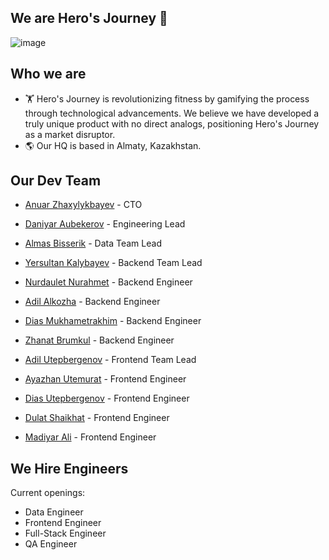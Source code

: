 ## We are Hero's Journey 👋

![image](https://github.com/user-attachments/assets/1cacda9f-e75b-453e-ba9b-bd2eb31e9cf1)

## Who we are

* 🏋️ Hero's Journey is revolutionizing fitness by gamifying the process through technological advancements. We believe we have developed a truly unique product with no direct analogs, positioning Hero's Journey as a market disruptor.
* 🌎 Our HQ is based in Almaty, Kazakhstan.

## Our Dev Team
- [Anuar Zhaxylykbayev](https://github.com/zhaxylykbayev) - CTO
- [Daniyar Aubekerov](https://github.com/daniyardake) - Engineering Lead


- [Almas Bisserik](https://github.com/Almas007) - Data Team Lead

- [Yersultan Kalybayev](https://github.com/Yersultans) - Backend Team Lead
- [Nurdaulet Nurahmet](https://github.com/Almas007) - Backend Engineer
- [Adil	Alkozha](https://github.com/Almas007) - Backend Engineer
- [Dias Mukhametrakhim](https://github.com/Almas007) - Backend Engineer
- [Zhanat Brumkul](https://github.com/Almas007) - Backend Engineer

- [Adil Utepbergenov](https://github.com/Adil-U) - Frontend Team Lead
- [Ayazhan Utemurat](https://github.com/Almas007) - Frontend Engineer
- [Dias	Utepbergenov](https://github.com/Almas007) - Frontend Engineer
- [Dulat Shaikhat](https://github.com/Almas007) - Frontend Engineer
- [Madiyar Ali](https://github.com/Almas007) - Frontend Engineer

## We Hire Engineers
Current openings:
* Data Engineer
* Frontend Engineer
* Full-Stack Engineer
* QA Engineer
